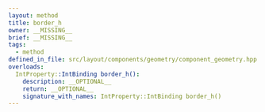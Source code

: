 ```yaml
---
layout: method
title: border_h
owner: __MISSING__
brief: __MISSING__
tags:
  - method
defined_in_file: src/layout/components/geometry/component_geometry.hpp
overloads:
  IntProperty::IntBinding border_h():
    description: __OPTIONAL__
    return: __OPTIONAL__
    signature_with_names: IntProperty::IntBinding border_h()
---
```


